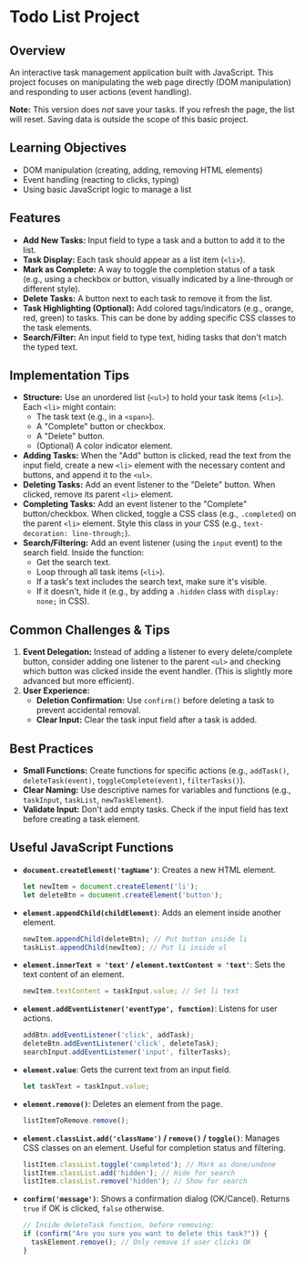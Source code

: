 # Todo List Project

## Overview
An interactive task management application built with JavaScript. This project focuses on manipulating the web page directly (DOM manipulation) and responding to user actions (event handling).

**Note:** This version does *not* save your tasks. If you refresh the page, the list will reset. Saving data is outside the scope of this basic project.

## Learning Objectives
- DOM manipulation (creating, adding, removing HTML elements)
- Event handling (reacting to clicks, typing)
- Using basic JavaScript logic to manage a list

## Features
- **Add New Tasks:** Input field to type a task and a button to add it to the list.
- **Task Display:** Each task should appear as a list item (`<li>`).
- **Mark as Complete:** A way to toggle the completion status of a task (e.g., using a checkbox or button, visually indicated by a line-through or different style).
- **Delete Tasks:** A button next to each task to remove it from the list.
- **Task Highlighting (Optional):** Add colored tags/indicators (e.g., orange, red, green) to tasks. This can be done by adding specific CSS classes to the task elements.
- **Search/Filter:** An input field to type text, hiding tasks that don't match the typed text.

## Implementation Tips

*   **Structure:** Use an unordered list (`<ul>`) to hold your task items (`<li>`). Each `<li>` might contain:
    *   The task text (e.g., in a `<span>`).
    *   A "Complete" button or checkbox.
    *   A "Delete" button.
    *   (Optional) A color indicator element.
*   **Adding Tasks:** When the "Add" button is clicked, read the text from the input field, create a new `<li>` element with the necessary content and buttons, and append it to the `<ul>`.
*   **Deleting Tasks:** Add an event listener to the "Delete" button. When clicked, remove its parent `<li>` element.
*   **Completing Tasks:** Add an event listener to the "Complete" button/checkbox. When clicked, toggle a CSS class (e.g., `.completed`) on the parent `<li>` element. Style this class in your CSS (e.g., `text-decoration: line-through;`).
*   **Search/Filtering:** Add an event listener (using the `input` event) to the search field. Inside the function:
    *   Get the search text.
    *   Loop through all task items (`<li>`).
    *   If a task's text includes the search text, make sure it's visible.
    *   If it doesn't, hide it (e.g., by adding a `.hidden` class with `display: none;` in CSS).

## Common Challenges & Tips
1.  **Event Delegation:** Instead of adding a listener to every delete/complete button, consider adding one listener to the parent `<ul>` and checking which button was clicked inside the event handler. (This is slightly more advanced but more efficient).
2.  **User Experience:**
    *   **Deletion Confirmation:** Use `confirm()` before deleting a task to prevent accidental removal.
    *   **Clear Input:** Clear the task input field after a task is added.

## Best Practices
*   **Small Functions:** Create functions for specific actions (e.g., `addTask()`, `deleteTask(event)`, `toggleComplete(event)`, `filterTasks()`).
*   **Clear Naming:** Use descriptive names for variables and functions (e.g., `taskInput`, `taskList`, `newTaskElement`).
*   **Validate Input:** Don't add empty tasks. Check if the input field has text before creating a task element.

## Useful JavaScript Functions

*   **`document.createElement('tagName')`**: Creates a new HTML element.
    ```javascript
    let newItem = document.createElement('li');
    let deleteBtn = document.createElement('button');
    ```
*   **`element.appendChild(childElement)`**: Adds an element inside another element.
    ```javascript
    newItem.appendChild(deleteBtn); // Put button inside li
    taskList.appendChild(newItem); // Put li inside ul
    ```
*   **`element.innerText = 'text'` / `element.textContent = 'text'`**: Sets the text content of an element.
    ```javascript
    newItem.textContent = taskInput.value; // Set li text
    ```
*   **`element.addEventListener('eventType', function)`**: Listens for user actions.
    ```javascript
    addBtn.addEventListener('click', addTask);
    deleteBtn.addEventListener('click', deleteTask);
    searchInput.addEventListener('input', filterTasks);
    ```
*   **`element.value`**: Gets the current text from an input field.
    ```javascript
    let taskText = taskInput.value;
    ```
*   **`element.remove()`**: Deletes an element from the page.
    ```javascript
    listItemToRemove.remove();
    ```
*   **`element.classList.add('className')` / `remove()` / `toggle()`**: Manages CSS classes on an element. Useful for completion status and filtering.
    ```javascript
    listItem.classList.toggle('completed'); // Mark as done/undone
    listItem.classList.add('hidden'); // Hide for search
    listItem.classList.remove('hidden'); // Show for search
    ```
*   **`confirm('message')`**: Shows a confirmation dialog (OK/Cancel). Returns `true` if OK is clicked, `false` otherwise.
    ```javascript
    // Inside deleteTask function, before removing:
    if (confirm("Are you sure you want to delete this task?")) {
      taskElement.remove(); // Only remove if user clicks OK
    }